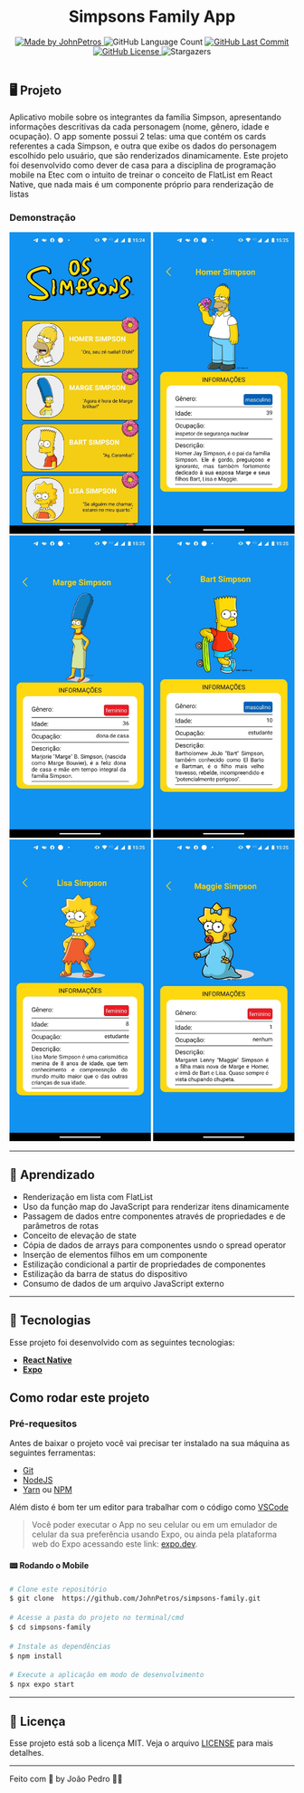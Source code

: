<h1 align="center">
    Simpsons Family App
</h1>

<div align="center">
   <a href="https://github.com/JohnPetros">
      <img alt="Made by JohnPetros" src="https://img.shields.io/badge/made%20by-JohnPetros-blueviolet">
   </a>
   <img alt="GitHub Language Count" src="https://img.shields.io/github/languages/count/JohnPetros/simpsons-family">
   <a href="https://github.com/JohnPetros/simpsons-family/commits/main">
      <img alt="GitHub Last Commit" src="https://img.shields.io/github/last-commit/JohnPetros/simpsons-family">
   </a>
  </a>
   </a>
   <a href="https://github.com/JohnPetros/simpsons-family/blob/main/LICENSE.md">
      <img alt="GitHub License" src="https://img.shields.io/github/license/JohnPetros/simpsons-family">
   </a>
    <img alt="Stargazers" src="https://img.shields.io/github/stars/JohnPetros/simpsons-family?style=social">
</div>

<br>

## 🖥️ Projeto

Aplicativo mobile sobre os integrantes da família Simpson, apresentando informações descritivas da cada personagem (nome, gênero, idade e ocupação). O app somente possui 2 telas: uma que contém os cards referentes a cada Simpson, e outra que exibe os dados do personagem escolhido pelo usuário, que são renderizados dinamicamente. Este projeto foi desenvolvido como dever de casa para a disciplina de programação mobile na Etec com o intuito de treinar o conceito de FlatList em React Native, que nada mais é um componente próprio para renderização de listas

### Demonstração
<div align="center">
    <img width="250" alt="Tela Home" src=".github/familia-simpson-1.jpg" />
    <img width="250" alt="Homer Simpson" src=".github/familia-simpson-2.jpg" />
    <img width="250" alt="Marge Simpson" src=".github/familia-simpson-3.jpg" />
    <img width="250" alt="Bart Simpson" src=".github/familia-simpson-4.jpg" />
    <img width="250" alt="Lisa Simpson" src=".github/familia-simpson-5.jpg" />
    <img width="250" alt="Maggie Simpson" src=".github/familia-simpson-6.jpg" />
</div>
<hr>


## 📖 Aprendizado

- Renderização em lista com FlatList
- Uso da função map do JavaScript para renderizar itens dinamicamente
- Passagem de dados entre componentes através de propriedades e de parâmetros de rotas
- Conceito de elevação de state
- Cópia de dados de arrays para componentes usndo o spread operator
- Inserção de elementos filhos em um componente
- Estilização condicional a partir de propriedades de componentes
- Estilização da barra de status do dispositivo
- Consumo de dados de um arquivo JavaScript externo

<hr>

## 🚀 Tecnologias

Esse projeto foi desenvolvido com as seguintes tecnologias:

- **[React Native](https://expo.io/)**
- **[Expo](https://expo.io/)**

## Como rodar este projeto

### Pré-requesitos

Antes de baixar o projeto você vai precisar ter instalado na sua máquina as seguintes ferramentas:

- [Git](https://git-scm.com)
- [NodeJS](https://nodejs.org/en/)
- [Yarn](https://yarnpkg.com/) ou [NPM](https://www.npmjs.com/)

Além disto é bom ter um editor para trabalhar com o código como [VSCode](https://code.visualstudio.com/)<br>

> Você poder executar o App no seu celular ou em um emulador de celular da sua preferência usando Expo, ou ainda pela plataforma web do Expo acessando este link: [expo.dev](expo.dev](https://expo.dev)).

#### 📟 Rodando o Mobile

```bash
# Clone este repositório
$ git clone  https://github.com/JohnPetros/simpsons-family.git

# Acesse a pasta do projeto no terminal/cmd
$ cd simpsons-family

# Instale as dependências
$ npm install

# Execute a aplicação em modo de desenvolvimento
$ npx expo start

```
---

## :memo: Licença

Esse projeto está sob a licença MIT. Veja o arquivo [LICENSE](LICENSE) para mais detalhes.

---

Feito com 💜 by João Pedro 👋🏻
